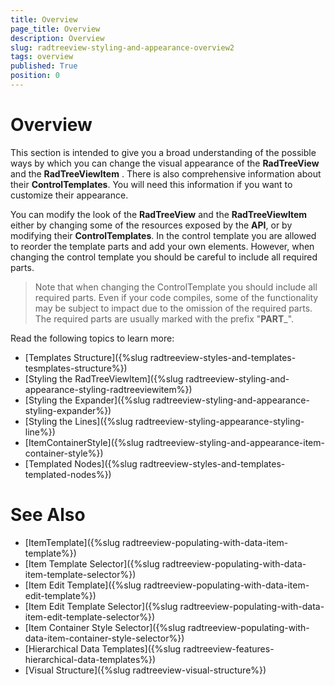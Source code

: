 ```yaml
---
title: Overview
page_title: Overview
description: Overview
slug: radtreeview-styling-and-appearance-overview2
tags: overview
published: True
position: 0
---
```


# Overview

This section is intended to give you a broad understanding of the possible ways by which you can change the visual appearance of the __RadTreeView__ and the __RadTreeViewItem__ . There is also comprehensive information about their __ControlTemplates__. You will need this information if you want to customize their appearance.

You can modify the look of the __RadTreeView__ and the __RadTreeViewItem__ either by changing some of the resources exposed by the __API__, or by modifying their __ControlTemplates__. In the control template you are allowed to reorder the template parts and add your own elements. However, when changing the control template you should be careful to include all required parts. 

>Note that when changing the ControlTemplate you should include all required parts. Even if your code compiles, some of the functionality may be subject to impact due to the omission of the required parts. The required parts are usually marked with the prefix "__PART___".

Read the following topics to learn more:
* [Templates Structure]({%slug radtreeview-styles-and-templates-tesmplates-structure%})
* [Styling the RadTreeViewItem]({%slug radtreeview-styling-and-appearance-styling-radtreeviewitem%})
* [Styling the Expander]({%slug radtreeview-styling-and-appearance-styling-expander%})
* [Styling the Lines]({%slug radtreeview-styling-appearance-styling-line%})
* [ItemContainerStyle]({%slug radtreeview-styling-and-appearance-item-container-style%})
* [Templated Nodes]({%slug radtreeview-styles-and-templates-templated-nodes%})

# See Also
 * [ItemTemplate]({%slug radtreeview-populating-with-data-item-template%})
 * [Item Template Selector]({%slug radtreeview-populating-with-data-item-template-selector%})
 * [Item Edit Template]({%slug radtreeview-populating-with-data-item-edit-template%})
 * [Item Edit Template Selector]({%slug radtreeview-populating-with-data-item-edit-template-selector%})
 * [Item Container Style Selector]({%slug radtreeview-populating-with-data-item-container-style-selector%})
 * [Hierarchical Data Templates]({%slug radtreeview-features-hierarchical-data-templates%})
 * [Visual Structure]({%slug radtreeview-visual-structure%})